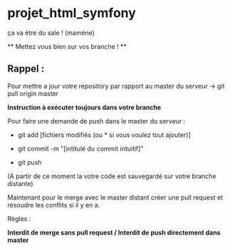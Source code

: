 # projet_html_symfony

ça va être du sale ! (mamène)

** Mettez vous bien sur vos branche ! **

## Rappel : 

Pour mettre a jour votre repository par rapport au master du serveur -> git pull origin master

**Instruction à exécuter toujours dans votre branche**

Pour faire une demande de push dans le master du serveur :

- git add [fichiers modifiés (ou * si vous voulez tout ajouter)]

- git commit -m "[intitulé du commit intuitif]"

- git push

(A partir de ce moment la votre code est sauvegardé sur votre branche distante)

Maintenant pour le merge avec le master distant créer une pull request et résoudre les conflits si il y en a.

Règles :

**Interdit de merge sans pull request / Interdit de push directement dans master**
